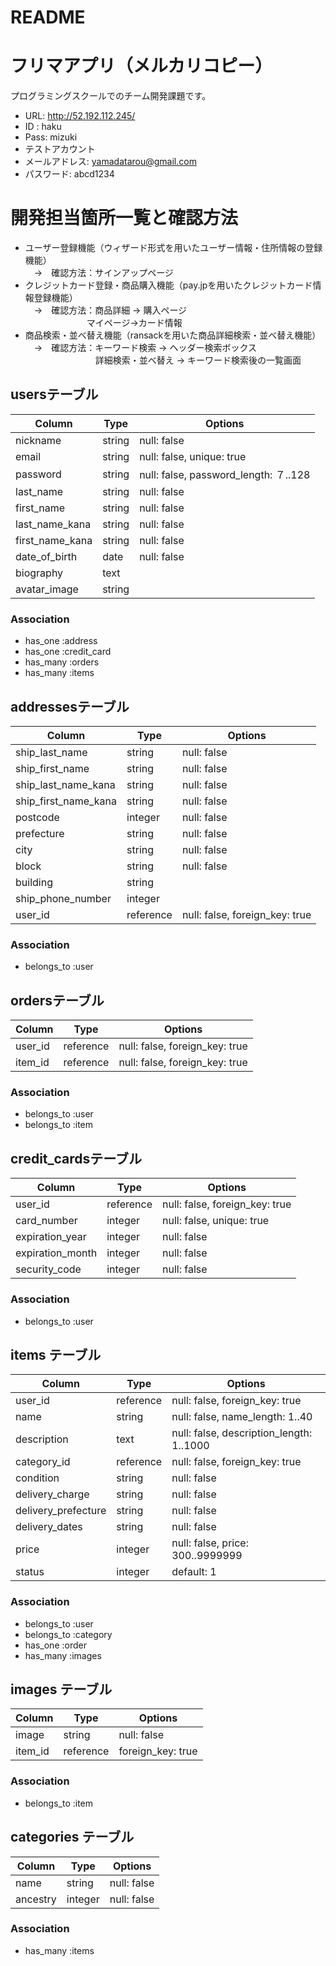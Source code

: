 # README

# フリマアプリ（メルカリコピー）
プログラミングスクールでのチーム開発課題です。
- URL:  http://52.192.112.245/
- ID :  haku
- Pass: mizuki
- テストアカウント
 - メールアドレス: yamadatarou@gmail.com
 - パスワード:    abcd1234
 
# 開発担当箇所一覧と確認方法
- ユーザー登録機能（ウィザード形式を用いたユーザー情報・住所情報の登録機能）  
　→　確認方法：サインアップページ
- クレジットカード登録・商品購入機能（pay.jpを用いたクレジットカード情報登録機能）  
　→　確認方法：商品詳細 → 購入ページ  
 　　　　　　　マイページ→カード情報
- 商品検索・並べ替え機能（ransackを用いた商品詳細検索・並べ替え機能）  
　→　確認方法：キーワード検索 → ヘッダー検索ボックス  
　　　　　　　　詳細検索・並べ替え → キーワード検索後の一覧画面

## usersテーブル
|Column|Type|Options|
|------|----|-------|
|nickname|string|null: false|
|email|string|null: false, unique: true|
|password|string|null: false, password_length: ７..128|
|last_name|string|null: false|
|first_name|string|null: false|
|last_name_kana|string|null: false|
|first_name_kana|string|null: false|
|date_of_birth|date|null: false|
|biography|text||
|avatar_image|string||
### Association
- has_one :address
- has_one :credit_card
- has_many :orders
- has_many :items

## addressesテーブル
|Column|Type|Options|
|------|----|-------|
|ship_last_name|string|null: false|
|ship_first_name|string|null: false|
|ship_last_name_kana|string|null: false|
|ship_first_name_kana|string|null: false|
|postcode|integer|null: false|
|prefecture|string|null: false|
|city|string|null: false|
|block|string|null: false|
|building|string||
|ship_phone_number|integer||
|user_id|reference|null: false, foreign_key: true|
### Association
- belongs_to :user

## ordersテーブル
|Column|Type|Options|
|------|----|-------|
|user_id|reference|null: false, foreign_key: true|
|item_id|reference|null: false, foreign_key: true|
### Association
- belongs_to :user
- belongs_to :item

## credit_cardsテーブル
|Column|Type|Options|
|------|----|-------|
|user_id|reference|null: false, foreign_key: true|
|card_number|integer|null: false, unique: true|
|expiration_year|integer|null: false|
|expiration_month|integer|null: false|
|security_code|integer|null: false|
### Association
- belongs_to :user

## items テーブル
|Column|Type|Options|
|------|----|-------|
|user_id|reference|null: false, foreign_key: true|
|name|string|null: false, name_length: 1..40|
|description|text|null: false, description_length: 1..1000|
|category_id|reference|null: false, foreign_key: true|
|condition|string|null: false|
|delivery_charge|string|null: false|
|delivery_prefecture|string|null: false|
|delivery_dates|string|null: false|
|price|integer|null: false, price: 300..9999999|
|status|integer|default: 1|  <!-- 1: 購入可, 2: 購入済み -->
### Association
- belongs_to :user
- belongs_to :category
- has_one :order
- has_many :images

## images テーブル
|Column|Type|Options|
|------|----|-------|
|image|string|null: false|
|item_id|reference|foreign_key: true|
### Association
- belongs_to :item

## categories テーブル
|Column|Type|Options|
|------|----|-------|
|name|string|null: false|
|ancestry|integer|null: false|
### Association
- has_many :items
